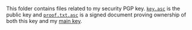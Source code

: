 This folder contains files related to my security PGP key. [`key.asc`](key.asc)
is the public key and [`proof.txt.asc`](proof.txt.asc) is a signed document
proving ownership of both this key and my
[main key](https://bsoyka.me/key.txt).
